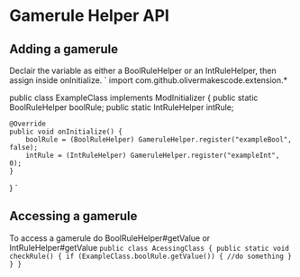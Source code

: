 # Gamerule Helper API

## Adding a gamerule

Declair the variable as either a BoolRuleHelper or an IntRuleHelper, then assign inside onInitialize.
`
import com.github.olivermakescode.extension.*

public class ExampleClass implements ModInitializer {
    public static BoolRuleHelper boolRule;
    public static IntRuleHelper intRule;
    
    @Override
    public void onInitialize() {
        boolRule = (BoolRuleHelper) GameruleHelper.register("exampleBool", false);
        intRule = (IntRuleHelper) GameruleHelper.register("exampleInt", 0);
    }
}
`

## Accessing a gamerule
To access a gamerule do BoolRuleHelper#getValue or IntRuleHelper#getValue
`
public class AcessingClass {
    public static void checkRule() {
        if (ExampleClass.boolRule.getValue()) {
            //do something
        }
    }
}
`
